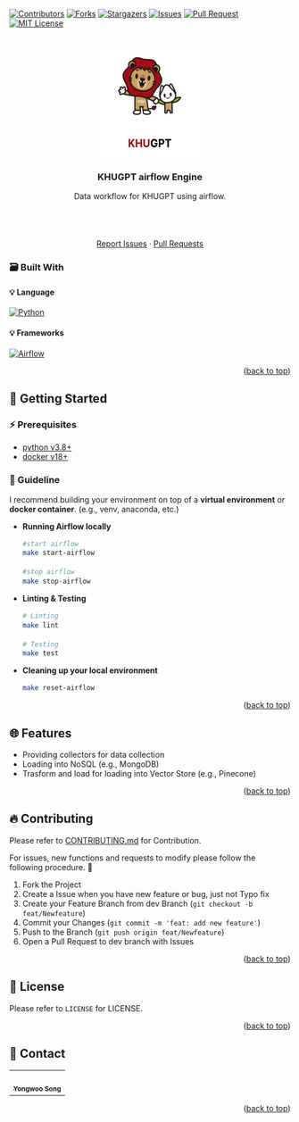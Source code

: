 <!-- Improved compatibility of back to top link: See: https://github.com/othneildrew/Best-README-Template/pull/73 -->
<a name="readme-top"></a>
[![Contributors][contributors-shield]][contributors-url] [![Forks][forks-shield]][forks-url] [![Stargazers][stars-shield]][stars-url] [![Issues][issues-shield]][issues-url] [![Pull Request][pr-shield]][pr-url] [![MIT License][license-shield]][license-url]



<!-- PROJECT LOGO -->
<br />
<div align="center">
  <a href="https://github.com/FacerAin/khugpt-airflow">
    <img src="./docs/logo.png" alt="Logo" width="200" height="200">
  </a>

<h3 align="center">KHUGPT airflow Engine</h3>

  <p align="center">
  Data workflow for KHUGPT using airflow.
    <br />
    <br />
    <br />
    <br />
    <br />
    <a href="https://github.com/FacerAin/khugpt-airflow/issues">Report Issues</a>
    ·
    <a href="https://github.com/FacerAin/khugpt-airflow/pulls">Pull Requests</a>
  </p>
</div>


### :card_file_box: Built With
#### :bulb: Language
[![Python][Python]][Python-url]
#### :bulb: Frameworks
[![Airflow][Airflow]][Airflow-url]


<p align="right">(<a href="#readme-top">back to top</a>)</p>



<!-- GETTING STARTED -->
## :rocket: Getting Started

### :zap: Prerequisites
- [python v3.8+](https://www.python.org/)
- [docker v18+](https://www.docker.com/)

### 🚀 Guideline

I recommend building your environment on top of a **virtual environment** or **docker container**. (e.g., venv, anaconda, etc.)
* **Running Airflow locally**
  
  ```sh
  #start airflow
  make start-airflow

  #stop airflow
  make stop-airflow
  ```

* **Linting & Testing**
  
  ```sh
  # Linting
  make lint

  # Testing
  make test
  ```
* **Cleaning up your local environment**

  ```sh
  make reset-airflow
  ```


<p align="right">(<a href="#readme-top">back to top</a>)</p>





## :globe_with_meridians: Features
- Providing collectors for data collection
- Loading into NoSQL (e.g., MongoDB)
- Trasform and load for loading into Vector Store (e.g., Pinecone)

<p align="right">(<a href="#readme-top">back to top</a>)</p>

<!-- CONTRIBUTING -->
## :fire: Contributing
Please refer to [CONTRIBUTING.md](https://github.com/FacerAin/khugpt-airflow/blob/main/CONTRIBUTING.md) for Contribution.

For issues, new functions and requests to modify please follow the following procedure. 🥰

1. Fork the Project
2. Create a Issue when you have new feature or bug, just not Typo fix
3. Create your Feature Branch from dev Branch (`git checkout -b feat/Newfeature`)
4. Commit your Changes (`git commit -m 'feat: add new feature'`)
5. Push to the Branch (`git push origin feat/Newfeature`)
6. Open a Pull Request to dev branch with Issues

<p align="right">(<a href="#readme-top">back to top</a>)</p>



<!-- LICENSE -->
## :closed_lock_with_key: License
Please refer to `LICENSE` for LICENSE.
<p align="right">(<a href="#readme-top">back to top</a>)</p>



<!-- CONTACT -->
## :speech_balloon: Contact

<table>
  <tbody>
    <tr>
      <td align="center"><a href="https://github.com/FacerAin"><img src="https://avatars.githubusercontent.com/u/16442978?v=4" width="100px;" alt=""/><br /><sub><b>Yongwoo Song</b></sub></a></td>
    </tr>
  </tobdy>
</table>

<p align="right">(<a href="#readme-top">back to top</a>)</p>


<!-- MARKDOWN LINKS & IMAGES -->
<!-- https://www.markdownguide.org/basic-syntax/#reference-style-links -->
[contributors-shield]: https://img.shields.io/github/contributors/FacerAin/khugpt-airflow.svg?style=flat
[contributors-url]: https://github.com/FacerAin/khugpt-airflow/graphs/contributors
[forks-shield]: https://img.shields.io/github/forks/FacerAin/khugpt-airflow.svg?style=flat
[forks-url]: https://github.com/FacerAin/khugpt-airflow/network/members
[stars-shield]: https://img.shields.io/github/stars/FacerAin/khugpt-airflow.svg?style=flat
[stars-url]: https://github.com/FacerAin/khugpt-airflow/stargazers
[issues-shield]: https://img.shields.io/github/issues/FacerAin/khugpt-airflow.svg?style=flat
[issues-url]: https://github.com/FacerAin/khugpt-airflow/issues
[pr-url]: https://github.com/FacerAin/khugpt-airflow/pulls
[pr-shield]: https://img.shields.io/github/issues-pr/FacerAin/khugpt-airflow.svg?style=flat
[license-shield]: https://img.shields.io/github/license/FacerAin/khugpt-airflow.svg?style=flat
[license-url]: https://github.com/FacerAin/khugpt-airflow/blob/master/LICENSE.txt

[Python]: https://img.shields.io/badge/Python-14354C?style=for-the-badge&logo=python&logoColor=white
[Python-url]: https://www.python.org/

[Fastapi]: https://img.shields.io/badge/FastAPI-005571?style=for-the-badge&logo=fastapi
[Fastapi-url]: https://fastapi.tiangolo.com/ko/

[Airflow]: https://img.shields.io/badge/apacheairflow-017CEE?style=for-the-badge&logo=apacheairflow
[Airflow-url]: https://airflow.apache.org/


[Yarn]: https://img.shields.io/badge/yarn-%232C8EBB.svg?style=flat&logo=yarn&logoColor=white
[Yarn-url]: https://yarnpkg.com/
[ESLint]: https://img.shields.io/badge/ESLint-4B3263?style=flat&logo=eslint&logoColor=white
[ESLint-url]: https://eslint.org/
[Vue]: https://img.shields.io/badge/Vue.js-35495E?style=flat&logo=vuedotjs&logoColor=white
[Vue-url]: https://vuejs.org/
[Go]: https://img.shields.io/badge/Go-00ADD8?style=flat&logo=Go&logoColor=white
[Go-url]: https://go.dev/
[Terraform]: https://img.shields.io/badge/Terraform-430098?style=flat&logo=Terraform&logoColor=white
[Terraform-url]: https://www.terraform.io/
[aws]: https://img.shields.io/badge/AmazonAWS-232F3E?style=flat&logo=AmazonAWS&logoColor=white
[aws-url]: https://aws.amazon.com/
[OCI]: https://img.shields.io/badge/Oracle-F80000?style=flat&logo=oracle&logoColor=black
[OCI-url]: https://www.oracle.com/kr/cloud/
[Kubernetes]: https://img.shields.io/badge/Kubernetes-326CE5?style=flat&logo=Kubernetes&logoColor=white
[Kubernetes-url]: https://kubernetes.io/ko/
[Github-actions]: https://img.shields.io/badge/GitHub_Actions-2088FF?style=flat&logo=github-actions&logoColor=white
[Github-actions-url]: https://github.com/features/actions
[Helm]: https://img.shields.io/badge/Helm-326CE5?style=flat&logo=Helm&logoColor=white
[Helm-url]: https://helm.sh/
[Accordian]: https://img.shields.io/badge/Accordian-430098?style=flat&logo=Accordian&logoColor=white
[Accordian-url]: https://accordions.co.kr/
